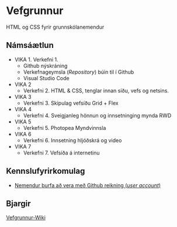 # Vefgrunnur
HTML og CSS fyrir grunnskólanemendur

## Námsáætlun

* VIKA 1. Verkefni 1.
  * Github nýskráning
  * Verkefnageymsla (_Repository_) búin til í Github
  * Visual Studio Code 
* VIKA 2
  * Verkefni 2. HTML & CSS, tenglar innan síðu, vefs og netsins.
* VIKA 3
  * Verkefni 3. Skipulag vefsíðu Grid + Flex
* VIKA 4
  * Verkefni 4. Sveigjanleg hönnun og innsetninging mynda RWD
* VIKA 5
  * Verkefni 5. Photopea Myndvinnsla 
* VIKA 6
  * Verkefni 6. Innsetning hljóðskrá og video
* VIKA 7
  * Verkefni 7. Vefsíða á internetinu

## Kennslufyrirkomulag

* [Nemendur þurfa að vera með Github reikning (_user account_)](https://github.com/)


## Bjargir
[Vefgrunnur-Wiki](https://github.com/GJG/Vefgrunnur/wiki)